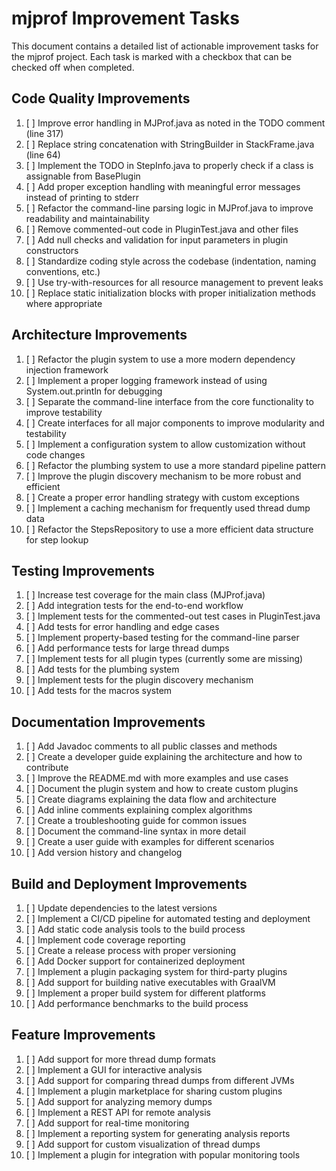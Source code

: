 # mjprof Improvement Tasks

This document contains a detailed list of actionable improvement tasks for the mjprof project. Each task is marked with a checkbox that can be checked off when completed.

## Code Quality Improvements

1. [ ] Improve error handling in MJProf.java as noted in the TODO comment (line 317)
2. [ ] Replace string concatenation with StringBuilder in StackFrame.java (line 64)
3. [ ] Implement the TODO in StepInfo.java to properly check if a class is assignable from BasePlugin
4. [ ] Add proper exception handling with meaningful error messages instead of printing to stderr
5. [ ] Refactor the command-line parsing logic in MJProf.java to improve readability and maintainability
6. [ ] Remove commented-out code in PluginTest.java and other files
7. [ ] Add null checks and validation for input parameters in plugin constructors
8. [ ] Standardize coding style across the codebase (indentation, naming conventions, etc.)
9. [ ] Use try-with-resources for all resource management to prevent leaks
10. [ ] Replace static initialization blocks with proper initialization methods where appropriate

## Architecture Improvements

1. [ ] Refactor the plugin system to use a more modern dependency injection framework
2. [ ] Implement a proper logging framework instead of using System.out.println for debugging
3. [ ] Separate the command-line interface from the core functionality to improve testability
4. [ ] Create interfaces for all major components to improve modularity and testability
5. [ ] Implement a configuration system to allow customization without code changes
6. [ ] Refactor the plumbing system to use a more standard pipeline pattern
7. [ ] Improve the plugin discovery mechanism to be more robust and efficient
8. [ ] Create a proper error handling strategy with custom exceptions
9. [ ] Implement a caching mechanism for frequently used thread dump data
10. [ ] Refactor the StepsRepository to use a more efficient data structure for step lookup

## Testing Improvements

1. [ ] Increase test coverage for the main class (MJProf.java)
2. [ ] Add integration tests for the end-to-end workflow
3. [ ] Implement tests for the commented-out test cases in PluginTest.java
4. [ ] Add tests for error handling and edge cases
5. [ ] Implement property-based testing for the command-line parser
6. [ ] Add performance tests for large thread dumps
7. [ ] Implement tests for all plugin types (currently some are missing)
8. [ ] Add tests for the plumbing system
9. [ ] Implement tests for the plugin discovery mechanism
10. [ ] Add tests for the macros system

## Documentation Improvements

1. [ ] Add Javadoc comments to all public classes and methods
2. [ ] Create a developer guide explaining the architecture and how to contribute
3. [ ] Improve the README.md with more examples and use cases
4. [ ] Document the plugin system and how to create custom plugins
5. [ ] Create diagrams explaining the data flow and architecture
6. [ ] Add inline comments explaining complex algorithms
7. [ ] Create a troubleshooting guide for common issues
8. [ ] Document the command-line syntax in more detail
9. [ ] Create a user guide with examples for different scenarios
10. [ ] Add version history and changelog

## Build and Deployment Improvements

1. [ ] Update dependencies to the latest versions
2. [ ] Implement a CI/CD pipeline for automated testing and deployment
3. [ ] Add static code analysis tools to the build process
4. [ ] Implement code coverage reporting
5. [ ] Create a release process with proper versioning
6. [ ] Add Docker support for containerized deployment
7. [ ] Implement a plugin packaging system for third-party plugins
8. [ ] Add support for building native executables with GraalVM
9. [ ] Implement a proper build system for different platforms
10. [ ] Add performance benchmarks to the build process

## Feature Improvements

1. [ ] Add support for more thread dump formats
2. [ ] Implement a GUI for interactive analysis
3. [ ] Add support for comparing thread dumps from different JVMs
4. [ ] Implement a plugin marketplace for sharing custom plugins
5. [ ] Add support for analyzing memory dumps
6. [ ] Implement a REST API for remote analysis
7. [ ] Add support for real-time monitoring
8. [ ] Implement a reporting system for generating analysis reports
9. [ ] Add support for custom visualization of thread dumps
10. [ ] Implement a plugin for integration with popular monitoring tools